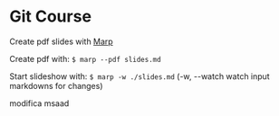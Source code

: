 # Git Course

Create pdf slides with [Marp](https://github.com/marp-team/marp-cli)

Create pdf with: `$ marp --pdf slides.md`

Start slideshow with: `$ marp -w ./slides.md` (-w, --watch watch input markdowns for changes)

modifica msaad

